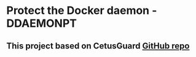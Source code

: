 # Protect the Docker daemon - DDAEMONPT
## This project based on CetusGuard [GitHub repo](https://github.com/hectorm/cetusguard)



